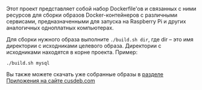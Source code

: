Этот проект представляет собой набор Dockerfile'ов и связанных с ними ресурсов для сборки образов Docker-контейнеров с различными сервисами, предназначенными для запуска на Raspberry Pi и других аналогичных одноплатных компьютерах.

Для сборки нужного образа выполните ```./build.sh dir```, где dir – это имя директории с исходниками целевого образа. Директории с исходниками находятся в корне проекта.
Пример:
```
./build.sh mysql
```

Вы также можете скачать уже собранные образы в [разделе Приложения на сайте cusdeb.com](https://cusdeb.com/apps/)
